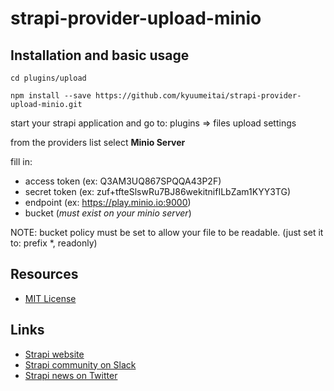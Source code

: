 # strapi-provider-upload-minio

## Installation and basic usage
```cd plugins/upload```

```npm install --save https://github.com/kyuumeitai/strapi-provider-upload-minio.git```

start your strapi application and go to: plugins => files upload settings

from the providers list select **Minio Server**

fill in:
  - access token (ex: Q3AM3UQ867SPQQA43P2F)
  - secret token (ex: zuf+tfteSlswRu7BJ86wekitnifILbZam1KYY3TG)
  - endpoint (ex: https://play.minio.io:9000)
  - bucket (*must exist on your minio server*)
  
NOTE: bucket policy must be set to allow your file to be readable. (just set it to: prefix \*, readonly)

## Resources

- [MIT License](LICENSE.md)

## Links

- [Strapi website](http://strapi.io/)
- [Strapi community on Slack](http://slack.strapi.io)
- [Strapi news on Twitter](https://twitter.com/strapijs)
